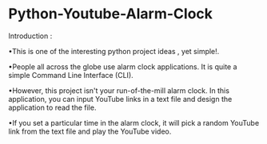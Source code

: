 # Python-Youtube-Alarm-Clock
Introduction :

•This is one of the interesting python project ideas ,  yet simple!.

•People all across the globe use alarm clock applications. It is quite a simple Command
 Line Interface (CLI).
 
•However, this project isn't your run-of-the-mill alarm clock. In this application, you can
 input YouTube links in a text file and design the application to read the file.
 
•If you set a particular time in the alarm clock, it will pick a random YouTube link from the
 text file and play the YouTube video.
